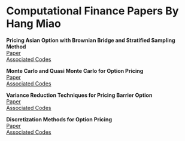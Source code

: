 # Computational Finance Papers By Hang Miao

**Pricing Asian Option with Brownian Bridge and Stratified Sampling Method**  
[Paper](AsianBrownianBridge/Pricing_Asian_Options_via_Brownian_Bridge_and_Stratified_Sampling_Methods.pdf)  
[Associated Codes](QuasiMonteCarlo/)  

**Monte Carlo and Quasi Monte Carlo for Option Pricing**  
[Paper](QuasiMonteCarlo/Monte_Carlo_and_Quasi_Monte_Carlo_for_Option_Pricing.pdf)  
[Associated Codes](QuasiMonteCarlo/)  

**Variance Reduction Techniques for Pricing Barrier Option**  
[Paper](BarrierOption/Variance_Reduction_Techniques_for_Pricing_Barrier_Option.pdf)  
[Associated Codes](BarrierOption/)  

**Discretization Methods for Option Pricing**  
[Paper](EuropeanOption/Discretization_Methods_for_Option_Pricing.pdf)  
[Associated Codes](EuropeanOption/)  

